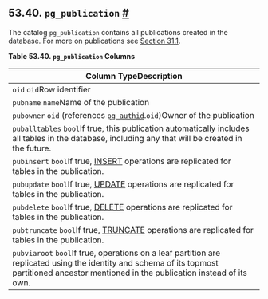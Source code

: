 ## 53.40. `pg_publication` [#](#CATALOG-PG-PUBLICATION)

The catalog `pg_publication` contains all publications created in the database. For more on publications see [Section 31.1](logical-replication-publication.html "31.1. Publication").

**Table 53.40. `pg_publication` Columns**

| Column TypeDescription                                                                                                                                                                       |
| -------------------------------------------------------------------------------------------------------------------------------------------------------------------------------------------- |
| `oid` `oid`Row identifier                                                                                                                                                                    |
| `pubname` `name`Name of the publication                                                                                                                                                      |
| `pubowner` `oid` (references [`pg_authid`](catalog-pg-authid.html "53.8. pg_authid").`oid`)Owner of the publication                                                                          |
| `puballtables` `bool`If true, this publication automatically includes all tables in the database, including any that will be created in the future.                                          |
| `pubinsert` `bool`If true, [INSERT](sql-insert.html "INSERT") operations are replicated for tables in the publication.                                                                       |
| `pubupdate` `bool`If true, [UPDATE](sql-update.html "UPDATE") operations are replicated for tables in the publication.                                                                       |
| `pubdelete` `bool`If true, [DELETE](sql-delete.html "DELETE") operations are replicated for tables in the publication.                                                                       |
| `pubtruncate` `bool`If true, [TRUNCATE](sql-truncate.html "TRUNCATE") operations are replicated for tables in the publication.                                                               |
| `pubviaroot` `bool`If true, operations on a leaf partition are replicated using the identity and schema of its topmost partitioned ancestor mentioned in the publication instead of its own. |